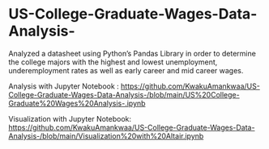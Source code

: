 # US-College-Graduate-Wages-Data-Analysis-
Analyzed a datasheet using Python’s Pandas Library in order to determine the college majors with the highest and lowest unemployment, underemployment rates as well as early career and mid career wages. 


Analysis with Jupyter Notebook : https://github.com/KwakuAmankwaa/US-College-Graduate-Wages-Data-Analysis-/blob/main/US%20College-Graduate%20Wages%20Analysis-.ipynb

Visualization with Jupyter Notebook: https://github.com/KwakuAmankwaa/US-College-Graduate-Wages-Data-Analysis-/blob/main/Visualization%20with%20Altair.ipynb 
